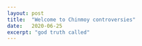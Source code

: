 ```yaml
---
layout: post
title:  "Welcome to Chinmoy controversies"
date:   2020-06-25
excerpt: "god truth called"
---
```

